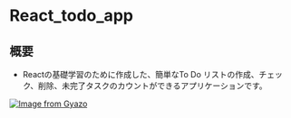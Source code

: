 # React_todo_app
 
## 概要
- Reactの基礎学習のために作成した、簡単なTo Do リストの作成、チェック、削除、未完了タスクのカウントができるアプリケーションです。


[![Image from Gyazo](https://i.gyazo.com/91a58d7edfcc7693612a406de2bc97f2.gif)](https://gyazo.com/91a58d7edfcc7693612a406de2bc97f2)
